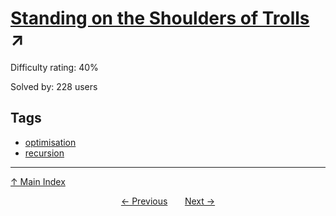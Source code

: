 # [Standing on the Shoulders of Trolls](https://projecteuler.net/problem=732) ↗️

Difficulty rating: 40%

Solved by: 228 users
## Tags

- [optimisation](../tags/optimisation.md)
- [recursion](../tags/recursion.md)



---

[↑ Main Index](../README.md)


<div align=center><a href='731.md'>← Previous</a> &nbsp;&nbsp; &nbsp;&nbsp;  <a href='733.md'>Next →</a></div>
